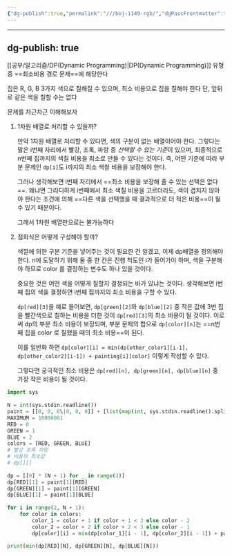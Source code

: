 ```yaml
---
{"dg-publish":true,"permalink":"///boj-1149-rgb/","dgPassFrontmatter":true}
---
```



---
dg-publish: true
---
[[공부/알고리즘/DP(Dynamic Programming)\|DP(Dynamic Programming)]] 유형 중 ==최소비용 경로 문제==에 해당한다

집은 R, G, B 3가지 색으로 칠해질 수 있으며, 최소 비용으로 집을 칠해야 한다
단, 앞뒤로  같은 색을 칠할 수는 없다

문제를 차근차근 이해해보자

1) 1차원 배열로 처리할 수 있을까?

	만약 1차원 배열로 처리할 수 있다면, 색의 구분이 없는 배열이어야 한다.
	그렇다는 말은 i번째 자리에서 빨강, 초록, 파랑 중 *선택할 수 있는 기준*이 있으며, 최종적으로 n번째 집까지의 색칠 비용을 최소로 만들 수 있다는 것이다. 즉, 어떤 기준에 따라 부분 문제인 `dp[i]`도 i까지의 최소 색칠 비용을 보장해야 한다.
	
	그러나 생각해보면 i번째 자리에서 ==최소 비용을 보장해 줄 수 있는 선택은 없다==. 왜냐면 그리디하게 i번째에서 최소 색칠 비용을 고르더라도, 색이 겹치지 않아야 한다는 조건에 의해 ==다른 색을 선택했을 때 결과적으로 더 적은 비용==이 될 수 있기 때문이다.

	그래서 1차원 배열만으로는 불가능하다


2) 점화식은 어떻게 구성해야 할까?

	색깔에 의한 구분 기준을 넣어주는 것이 필요한 건 알겠고, 이제 dp배열을 정의해야 한다.
	n에 도달하기 위해 둘 중 한 칸은 진행 척도인 i가 들어가야 하며,
	색을 구분해야 하므로 color 를 결정하는 변수도 하나 있을 것이다.

	중요한 것은 어떤 색을 어떻게 칠할지 결정되는 바가 있냐는 것이다. 생각해보면 i번째 집의 색을 결정하면 i번째 집까지의 최소 비용을 구할 수 있다.

	`dp[red][3]`을 예로 들어보면, `dp[green][2]`와 `dp[blue][2]` 중 작은 값에 3번 집을 빨간색으로 칠하는 비용을 더한 것이 `dp[red][3]`의 최소 비용이 될 것이다.
	이로써 dp의 부분 최소 비용이 보장되며, 부분 문제의 합으로 `dp[color][n]`는 ==n번째 집을 color 로 칠했을 때의 최소 비용==이 된다.
	
	이를 일반화 하면 `dp[color][i] = min(dp[other_color1][i-1], dp[other_color2][i-1]) + painting[i][color]`
	이렇게 작성할 수 있다.

	그렇다면 궁극적인 최소 비용은 `dp[red][n], dp[green][n], dp[blue][n]`  중 가장 작은 비용이 될 것이다.
	

```python
import sys  
  
N = int(sys.stdin.readline())  
paint = [[0, 0, 0\|0, 0, 0]] + [list(map(int, sys.stdin.readline().split())) for _ in range(N)]  
MAXIMUM = 10000001  
RED = 0  
GREEN = 1  
BLUE = 2  
colors = [RED, GREEN, BLUE]  
# 빨강 초록 파랑  
# 비용의 최솟값  
# dp[][]  
  
dp = [[0] * (N + 1) for _ in range(3)]  
dp[RED][1] = paint[1][RED]  
dp[GREEN][1] = paint[1][GREEN]  
dp[BLUE][1] = paint[1][BLUE]  
  
for i in range(2, N + 1):  
    for color in colors:  
        color_1 = color + 1 if color + 1 < 3 else color - 2  
        color_2 = color + 2 if color + 2 < 3 else color - 1  
        dp[color][i] = min(dp[color_1][i - 1], dp[color_2][i - 1]) + paint[i][color]  
  
print(min(dp[RED][N], dp[GREEN][N], dp[BLUE][N]))
```